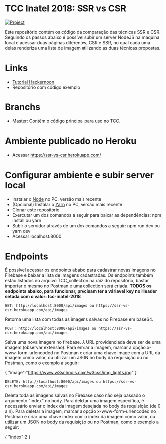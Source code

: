 # TCC Inatel 2018: SSR vs CSR

[![Project](https://www.herokucdn.com/deploy/button.svg)](https://ssr-vs-csr.herokuapp.com/)

Este repositório contém os código da comparação das técnicas SSR e CSR. Seguindo os passos abaixo é possível subir um server NodeJS na máquina local e acessar duas páginas diferentes, CSR e SSR, no qual cada uma delas renderiza uma lista de imagem utilizando as duas técnicas propostas.

# Links
- [Tutorial Hackernoon](https://hackernoon.com/server-side-vs-client-side-rendering-in-react-apps-443efd6f2e87)
- [Repositório com código exemplo](https://github.com/builderbook/builderbook/tree/master/tutorials/3-end)

# Branchs
- Master: Contém o código principal para uso no TCC.

# Ambiente publicado no Heroku
- Acessar https://ssr-vs-csr.herokuapp.com/

# Configurar ambiente e subir server local
- Instalar o [Node](https://nodejs.org/en/download/) no PC, versão mais recente
- (Opcional) Instalar o [Yarn](https://yarnpkg.com/lang/en/docs/install/) no PC, versão mais recente
- Clonar este repositório
- Exercutar um dos comandos a seguir para baixar as dependências: npm install ou yarn
- Subir o servidor através de um dos comandos a seguir: npm run dev ou yarn dev
- Acessar localhost:8000

# Endpoints
É possível acessar os endpoints abaixo para cadastrar novas imagens no Firebase e baixar a lista de imagens cadastradas.
Os endpoints também estão listados no arquivo TCC_collection na raiz do repositório, bastar importar o mesmo no Postman e uma collection será criada.
**TODOS os endpoints abaixo, para funcionar, precisam ter a váriavel key no Header setada com o valor: tcc-inatel-2018**

    GET: http://localhost:8000/api/images ou https://ssr-vs-csr.herokuapp.com/api/images
Retorna uma lista com todas as imagens salvas no Firebase em base64.
    
    POST: http://localhost:8000/api/images ou https://ssr-vs-csr.herokuapp.com/api/images
Salva uma nova imagem no firebase. A URL providenciada deve ser de uma imagem (observar extensão).
Para enviar a imagem, marcar a opção x-www-form-urlencoded no Postman e criar uma chave image com a URL da imagem como valor, ou utilizar um JSON no body da requisição ou no Postman, como o exemplo a seguir:

{ "image":"https://www.w3schools.com/w3css/img_lights.jpg" }

    DELETE: http://localhost:8000/api/images ou https://ssr-vs-csr.herokuapp.com/api/images
Deleta toda as imagens salvas no Firebase caso não seja passado o argumento "index" no body.
Para deletar uma imagem específica, é necessário enviar o index da imagem desejada no body da requisição (de 0 a n). Para deletar a imagem, marcar a opção x-www-form-urlencoded no Postman e criar uma chave index com o index da imagem como valor, ou utilizar um JSON no body da requisição ou no Postman, como o exemplo a seguir:

{ "index":2 }
